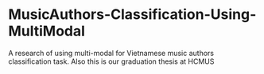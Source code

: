 # MusicAuthors-Classification-Using-MultiModal
A research of using multi-modal for Vietnamese music authors classification task. Also this is our graduation thesis at HCMUS
